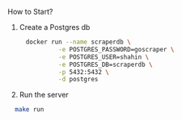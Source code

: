 How to Start?

1. Create a Postgres db

```bash
	 docker run --name scraperdb \
	          -e POSTGRES_PASSWORD=goscraper \
	          -e POSTGRES_USER=shahin \
	          -e POSTGRES_DB=scraperdb \
	          -p 5432:5432 \
	          -d postgres
```

2. Run the server

```bash
  make run
```
